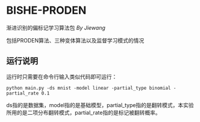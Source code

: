 # BISHE-PRODEN
渐进识别的偏标记学习算法包 *By Jiewang*

包括PRODEN算法、三种变体算法以及监督学习模式的情况

## 运行说明
运行时只需要在命令行输入类似代码即可运行：
```
python main.py -ds mnist -model linear -partial_type binomial -partial_rate 0.1
 ```
ds指的是数据集，model指的是基础模型，partial_type指的是翻转模式，本实验所用的是二项分布翻转模式，partial_rate指的是标记被翻转概率。

